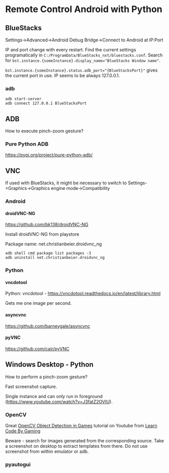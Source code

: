 # Remote Control Android with Python

## BlueStacks

Settings->Advanced->Android Debug Bridge->Connect to Android at IP:Port

IP and port change with every restart. Find the current settings programatically in `C:/ProgramData/BlueStacks_nxt/bluestacks.conf`. Search for `bst.instance.{someInstance}.display_name="BlueStacks Window name"`.

`bst.instance.{someInstance}.status.adb_port="{BlueStacksPort}"` gives the current port in use. IP seems to be always 127.0.0.1.

### adb

```
adb start-server
adb connect 127.0.0.1 BlueStacksPort
```

## ADB

How to execute pinch-zoom gesture?

### Pure Python ADB

https://pypi.org/project/pure-python-adb/


## VNC

If used with BlueStacks, it might be necessary to switch to Settings->Graphics->Graphics engine mode->Compatibility

### Android

#### droidVNC-NG

https://github.com/bk138/droidVNC-NG

Install droidVNC-NG from playstore

Package name: net.christianbeier.droidvnc_ng

```
adb shell cmd package list packages -3
adb uninstall net.christianbeier.droidvnc_ng
```
### Python

#### vncdotool
Python: vncdotool - https://vncdotool.readthedocs.io/en/latest/library.html

Gets me one image per second.

#### asyncvnc

https://github.com/barneygale/asyncvnc

#### pyVNC

https://github.com/cair/pyVNC


## Windows Desktop - Python

How to perform a pinch-zoom gesture?

Fast screenshot capture.

Single instance and can only run in foreground (https://www.youtube.com/watch?v=J3fatZ2OVIU).

### OpenCV

Great [OpenCV Object Detection in Games](https://www.youtube.com/watch?v=KecMlLUuiE4&list=PL1m2M8LQlzfKtkKq2lK5xko4X-8EZzFPI) tutorial on Youtube from [Learn Code By Gaming](https://www.youtube.com/@LearnCodeByGaming)

Beware - search for images generated from the corresponding source. Take a screenshot on desktop to extract templates from there. Do not use screenshot from within emulator or adb.


### pyautogui



